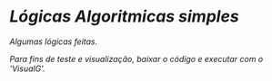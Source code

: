 # *__Lógicas Algoritmicas simples__*
  _Algumas lógicas feitas._ 

*Para fins de teste e visualização, baixar o código e executar com o 'VisualG'.*

